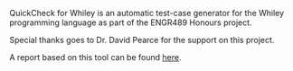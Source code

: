 QuickCheck for Whiley is an automatic test-case generator
for the Whiley programming language 
as part of the ENGR489 Honours project.

Special thanks goes to Dr. David Pearce for the support on this project.

A report based on this tool can be found [here](http://homepages.ecs.vuw.ac.nz/~djp/files/JaniceChinENGR489.pdf). 
